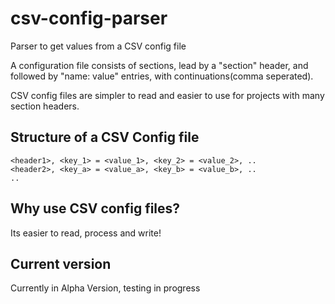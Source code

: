 # csv-config-parser
Parser to get values from a CSV config file

A configuration file consists of sections, lead by a "section" header,
and followed by "name: value" entries, with continuations(comma seperated).


CSV config files are simpler to read and easier to use
for projects with many section headers.

## Structure of a CSV Config file

    <header1>, <key_1> = <value_1>, <key_2> = <value_2>, ..
    <header2>, <key_a> = <value_a>, <key_b> = <value_b>, ..
    ..

## Why use CSV config files?

Its easier to read, process and write!

## Current version

Currently in Alpha Version, testing in progress

